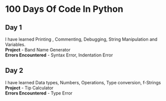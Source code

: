 # 100 Days Of Code In Python

## Day 1
I have learned Printing , Commenting, Debugging, String Manipulation and Variables.<br>
**Project** - Band Name Generator<br>
**Errors Encountered** - Syntax Error, Indentation Error<br>

## Day 2
I have learned Data types, Numbers, Operations, Type conversion, f-Strings<br>
**Project** - Tip Calculator<br>
**Errors Encountered** - Type Error<br>